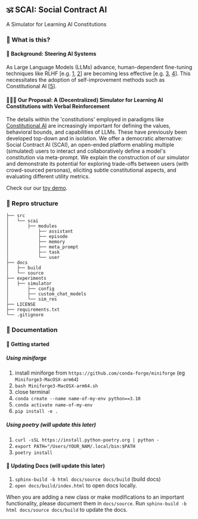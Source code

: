 ##  🕉️ SCAI: Social Contract AI

A Simulator for Learning AI Constitutions

### 🧐 What is this?


#### 🔀 Background: Steering AI Systems
As Large Language Models (LLMs) advance, human-dependent fine-tuning techniques like RLHF [e.g. [1](https://proceedings.neurips.cc/paper_files/paper/2017/file/d5e2c0adad503c91f91df240d0cd4e49-Paper.pdf), [2](https://proceedings.neurips.cc/paper_files/paper/2022/file/b1efde53be364a73914f58805a001731-Paper-Conference.pdf)] are becoming less effective [e.g. [3](https://arxiv.org/pdf/1606.06565.pdf), [4](https://arxiv.org/pdf/2304.00612.pdf)]. This necessitates the adoption of self-improvement methods such as Constitutional AI [[5](https://arxiv.org/pdf/2212.08073.pdf)].


#### 🧘🏾‍♀️ Our Proposal: A (Decentralized) Simulator for Learning AI Constitutions with Verbal Reinforcement
The details within the 'constitutions' employed in paradigms like [Constitutional AI](https://www.anthropic.com/index/claudes-constitution) are increasingly important for defining the values, behavioral bounds, and capabilities of LLMs. These have previously been developed top-down and in isolation. We offer a democratic alternative: Social Contract AI (SCAI), an open-ended platform enabling multiple (simulated) users to interact and collaboratively define a model's constitution via meta-prompt. We explain the construction of our simulator and demonstrate its potential for exploring trade-offs between users (with crowd-sourced personas), eliciting subtle constitutional aspects, and evaluating different utility metrics.

Check our our [toy demo](https://scai-online-demo.streamlit.app/).


### 📂 Repro structure

```
├── src                  
│   └── scai      
│       ├── modules 
│           ├── assistant     
│           ├── episode
│           ├── memory
│           ├── meta_prompt
│           ├── task
│           └── user
├── docs                
│   ├── build            
│   └── source           
├── experiments    
│   ├── simulator
│       ├── config  
│       ├── custom_chat_models
│       └── sim_res
├── LICENSE              
├── requirements.txt      
└── .gitignore           
```


### 📖 Documentation
<a name="documentation"></a>

#### 🚀 Getting started 
##### Using miniforge
1. install miniforge from `https://github.com/conda-forge/miniforge` (eg `Miniforge3-MacOSX-arm64`)
2. `bash Miniforge3-MacOSX-arm64.sh`
3. close terminal
4. `conda create --name name-of-my-env python==3.10`
5. `conda activate name-of-my-env`
6. `pip install -e .` 

##### Using poetry (will update this later)
1. `curl -sSL https://install.python-poetry.org | python -`
2. `export PATH="/Users/YOUR_NAM/.local/bin:$PATH`
3. `poetry install`

#### 📖 Updating Docs (will update this later)
1. `sphinx-build -b html docs/source docs/build` (build docs)
2. `open docs/build/index.html` to open docs locally.  

When you are adding a new class or make modifications to an important functionality, please document them in `docs/source`. Run `sphinx-build -b html docs/source docs/build` to update the docs.